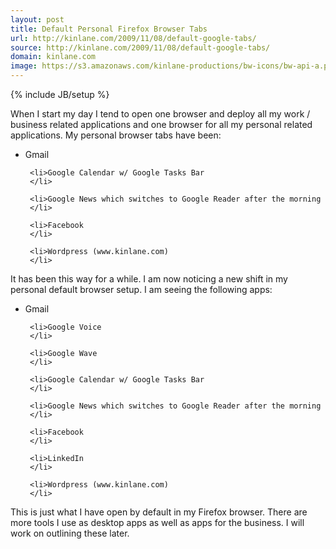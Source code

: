 ```yaml
---
layout: post
title: Default Personal Firefox Browser Tabs
url: http://kinlane.com/2009/11/08/default-google-tabs/
source: http://kinlane.com/2009/11/08/default-google-tabs/
domain: kinlane.com
image: https://s3.amazonaws.com/kinlane-productions/bw-icons/bw-api-a.png
---
```

{% include JB/setup %}<p>
     When I start my day I tend to open one browser and deploy all my work / business related applications and one browser for all my personal related applications. My personal browser tabs have been:
</p>

<ul class="mainlist">
     <li>Gmail
     </li>

     <li>Google Calendar w/ Google Tasks Bar
     </li>

     <li>Google News which switches to Google Reader after the morning
     </li>

     <li>Facebook
     </li>

     <li>Wordpress (www.kinlane.com)
     </li>
</ul>

<p>
     It has been this way for a while. I am now noticing a new shift in my personal default browser setup. I am seeing the following apps:
</p>

<ul class="mainlist">
     <li>Gmail
     </li>

     <li>Google Voice
     </li>

     <li>Google Wave
     </li>

     <li>Google Calendar w/ Google Tasks Bar
     </li>

     <li>Google News which switches to Google Reader after the morning
     </li>

     <li>Facebook
     </li>

     <li>LinkedIn
     </li>

     <li>Wordpress (www.kinlane.com)
     </li>
</ul>

<p>
     This is just what I have open by default in my Firefox browser. There are more tools I use as desktop apps as well as apps for the business. I will work on outlining these later.
</p>